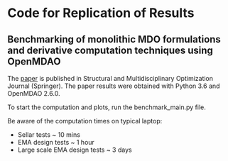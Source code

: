 # Code for Replication of Results

##  Benchmarking of monolithic MDO formulations and derivative computation techniques using OpenMDAO

The [paper](https://doi.org/10.1007/s00158-020-02521-7) is published in Structural and Multidisciplinary Optimization Journal (Springer).
The paper results were obtained with Python 3.6 and OpenMDAO 2.6.0.

To start the computation and plots, run the benchmark_main.py file.

Be aware of the computation times on typical laptop:

- Sellar tests ~ 10 mins
- EMA design tests ~ 1 hour
- Large scale EMA design tests ~ 3 days